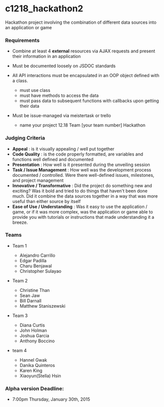 # c1218_hackathon2

Hackathon project involving the combination of different data sources into an application or game

### Requirements
- Combine at least 4 **external** resources via AJAX requests and present their information in an application
- Must be documented loosely on JSDOC standards
- All API interactions must be encapsulated in an OOP object defined with a class.
  - must use class
  - must have methods to access the data
  - must pass data to subsequent functions with callbacks upon getting their data
  
- Must be issue-managed via meistertask or trello
  - name your project 12.18 Team [your team number] Hackathon

### Judging Criteria
- **Appeal** : is it visually appealing / well put together
- **Code Quality** : is the code properly formatted, are variables and functions well defined and documented
- **Presentation** : How well is it presented during the unveiling session
- **Task / Issue Management** : How well was the development process documented / controlled.  Were there well-defined issues, milestones, and project management
- **Innovative / Transformative** : Did the project do something new and exciting?  Was it bold and tried to do things that haven't been done much.  Did it combine the data sources together in a way that was more useful than either source by itself
- **Ease of Use / Understanding** : Was it easy to use the application / game, or if it was more complex, was the application or game able to provide you with tutorials or instructions that made understanding it a breeze.

### Teams
- Team 1
  - Alejandro Carrillo
  - Edgar Padilla
  - Charu Benjawal
  - Christopher Sulayao
  
- Team 2
  - Christine Than
  - Sean Jaw
  - Bill Darnall
  - Matthew Staniszewski

- Team 3
  - Diana Curtis
  - John Holman
  - Joshua Garcia
  - Anthony Boccino

- team 4
  - Hannel Gwak
  - Danika Quinteros
  - Karen King
  - Xiaoyun(Stella) Hsin


### Alpha version Deadline: 
- 7:00pm Thursday, January 30th, 2015
